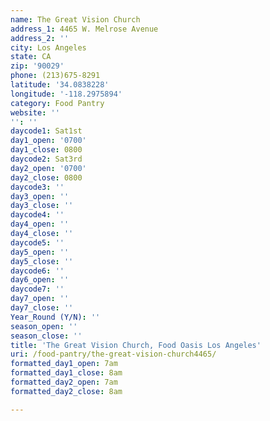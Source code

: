```yaml
---
name: The Great Vision Church
address_1: 4465 W. Melrose Avenue
address_2: ''
city: Los Angeles
state: CA
zip: '90029'
phone: (213)675-8291
latitude: '34.0838228'
longitude: '-118.2975894'
category: Food Pantry
website: ''
'': ''
daycode1: Sat1st
day1_open: '0700'
day1_close: 0800
daycode2: Sat3rd
day2_open: '0700'
day2_close: 0800
daycode3: ''
day3_open: ''
day3_close: ''
daycode4: ''
day4_open: ''
day4_close: ''
daycode5: ''
day5_open: ''
day5_close: ''
daycode6: ''
day6_open: ''
daycode7: ''
day7_open: ''
day7_close: ''
Year_Round (Y/N): ''
season_open: ''
season_close: ''
title: 'The Great Vision Church, Food Oasis Los Angeles'
uri: /food-pantry/the-great-vision-church4465/
formatted_day1_open: 7am
formatted_day1_close: 8am
formatted_day2_open: 7am
formatted_day2_close: 8am

---
```


